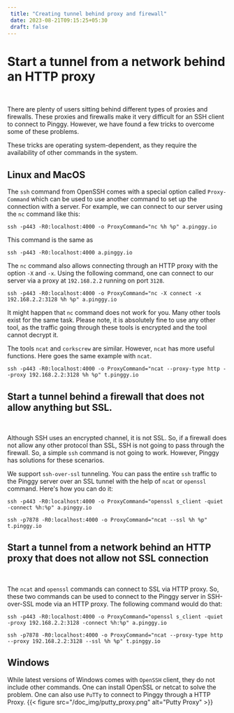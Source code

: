 ```yaml
---
 title: "Creating tunnel behind proxy and firewall" 
 date: 2023-08-21T09:15:25+05:30 
 draft: false 
---
```


# Start a tunnel from a network behind an HTTP proxy

<br/>

There are plenty of users sitting behind different types of proxies and firewalls. These proxies and firewalls make it very difficult for an SSH client to connect to Pinggy. However, we have found a few tricks to overcome some of these problems.

These tricks are operating system-dependent, as they require the availability of other commands in the system.

## Linux and MacOS

The `ssh` command from OpenSSH comes with a special option called `Proxy-Command` which can be used to use another command to set up the connection with a server. For example, we can connect to our server using the `nc` command like this:

```
ssh -p443 -R0:localhost:4000 -o ProxyCommand="nc %h %p" a.pinggy.io
```

This command is the same as

```
ssh -p443 -R0:localhost:4000 a.pinggy.io
```

The `nc` command also allows connecting through an HTTP proxy with the option `-X` and `-x`. Using the following command, one can connect to our server via a proxy at `192.168.2.2` running on port `3128`.

```
ssh -p443 -R0:localhost:4000 -o ProxyCommand="nc -X connect -x 192.168.2.2:3128 %h %p" a.pinggy.io
```

It might happen that `nc` command does not work for you. Many other tools exist for the same task. Please note, it is absolutely fine to use any other tool, as the traffic going through these tools is encrypted and the tool cannot decrypt it.

The tools `ncat` and `corkscrew` are similar. However, `ncat` has more useful functions. Here goes the same example with `ncat`.

```
ssh -p443 -R0:localhost:4000 -o ProxyCommand="ncat --proxy-type http --proxy 192.168.2.2:3128 %h %p" t.pinggy.io
```

## Start a tunnel behind a firewall that does not allow anything but SSL.

<br/>

Although SSH uses an encrypted channel, it is not SSL. So, if a firewall does not allow any other protocol than SSL, SSH is not going to pass through the firewall. So, a simple `ssh` command is not going to work. However, Pinggy has solutions for these scenarios.

We support `ssh-over-ssl` tunneling. You can pass the entire `ssh` traffic to the Pinggy server over an SSL tunnel with the help of `ncat` or `openssl` command. Here's how you can do it:

```
ssh -p443 -R0:localhost:4000 -o ProxyCommand="openssl s_client -quiet -connect %h:%p" a.pinggy.io
```

```
ssh -p7878 -R0:localhost:4000 -o ProxyCommand="ncat --ssl %h %p" t.pinggy.io
```

## Start a tunnel from a network behind an HTTP proxy that does not allow not SSL connection

<br/>

The `ncat` and `openssl` commands can connect to SSL via HTTP proxy. So, these two commands can be used to connect to the Pinggy server in SSH-over-SSL mode via an HTTP proxy. The following command would do that:

```
ssh -p443 -R0:localhost:4000 -o ProxyCommand="openssl s_client -quiet -proxy 192.168.2.2:3128 -connect %h:%p" a.pinggy.io
```

```
ssh -p7878 -R0:localhost:4000 -o ProxyCommand="ncat --proxy-type http --proxy 192.168.2.2:3128 --ssl %h %p" t.pinggy.io
```

## Windows

While latest versions of Windows comes with `OpenSSH` client, they do not include other commands. One can install OpenSSL or netcat to solve the problem. One can also use `PuTTy` to connect to Pinggy through a HTTP Proxy.
{{< figure src="/doc_img/putty_proxy.png" alt="Putty Proxy" >}}
